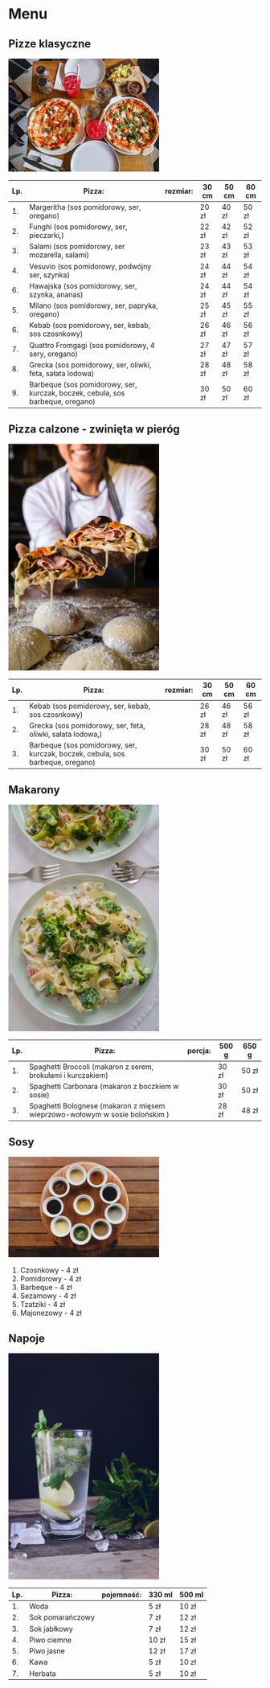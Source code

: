 # Menu

## Pizze klasyczne

<img src = "pizzeria grafiki/sarang-pande-5djt8Pkqdc4-unsplash.jpg" width = 300>

|Lp. |Pizza:                                                                         |rozmiar:     | 30 cm | 50 cm | 60 cm |
|---|--------------------------------------------------------------------------------|-------------|-------|-------|-------|
|1. |Margeritha (sos pomidorowy, ser, oregano)                                       |             |20 zł  |40 zł  |50 zł  |
|2. |Funghi (sos pomidorowy, ser, pieczarki,)                                        |             |22 zł  |42 zł  |52 zł  |
|3. |Salami (sos pomidorowy, ser mozarella, salami)                                  |             |23 zł  |43 zł  |53 zł  |
|4. |Vesuvio (sos pomidorowy, podwójny ser, szynka)                                  |             |24 zł  |44 zł  |54 zł  |
|6. |Hawajska (sos pomidorowy, ser, szynka, ananas)                                  |             |24 zł  |44 zł  |54 zł  |
|5. |Milano (sos pomidorowy, ser, papryka, oregano)                                  |             |25 zł  |45 zł  |55 zł  |
|6. |Kebab (sos pomidorowy, ser, kebab, sos czosnkowy)                               |             |26 zł  |46 zł  |56 zł  |
|7. |Quattro Fromgagi (sos pomidorowy, 4 sery, oregano)                              |             |27 zł  |47 zł  |57 zł  |
|8. |Grecka (sos pomidorowy, ser, oliwki, feta, sałata lodowa)                       |             |28 zł  |48 zł  |58 zł  |
|9. |Barbeque (sos pomidorowy, ser, kurczak, boczek, cebula, sos barbeque, oregano)  |             |30 zł  |50 zł  |60 zł  |

## Pizza calzone - zwinięta w pieróg

<img src = "pizzeria grafiki/roberto-valdivia-rcUw6b4iYe0-unsplash.jpg" width = 300>

|Lp. |Pizza:                                                                         |rozmiar:     | 30 cm | 50 cm | 60 cm |
|---|--------------------------------------------------------------------------------|-------------|-------|-------|-------|
|1. |Kebab (sos pomidorowy, ser, kebab, sos czosnkowy)                               |             |26 zł  |46 zł  |56 zł  |
|2. |Grecka (sos pomidorowy, ser, feta, oliwki, sałata lodowa,)                      |             |28 zł  |48 zł  |58 zł  |
|3. |Barbeque (sos pomidorowy, ser, kurczak, boczek, cebula, sos barbeque, oregano)  |             |30 zł  |50 zł  |60 zł  |

## Makarony

<img src = "pizzeria grafiki/karolina-kolodziejczak-gRtIRzDNZQI-unsplash.jpg" width = 300>

|Lp. |Pizza:                                                                      |porcja:       |500 g  | 650 g |
|---|-----------------------------------------------------------------------------|--------------|-------|-------|
|1. |Spaghetti Broccoli (makaron z serem, brokułami i kurczakiem)                 |              |30 zł  |50 zł  |
|2. |Spaghetti Carbonara (makaron z boczkiem w sosie)                             |              |30 zł  |50 zł  |
|3. |Spaghetti Bolognese (makaron z mięsem wieprzowo-wołowym w sosie bolońskim )  |              |28 zł  |48 zł  |


## Sosy

<img src = "pizzeria grafiki/jonathan-borba-YRg1q2qCq8A-unsplash.jpg" width = 300>

1. Czosnkowy - 4 zł
2. Pomidorowy - 4 zł
3. Barbeque - 4 zł
4. Sezamowy - 4 zł
5. Tzatziki - 4 zł
6. Majonezowy - 4 zł

## Napoje

<img src = "pizzeria grafiki/melissa-walker-horn-gtDYwUIr9Vg-unsplash.jpg" width = 300>

|Lp. |Pizza:                                              |pojemność:     |330 ml  | 500 ml |
|---|-----------------------------------------------------|---------------|--------|-------|
|1. |Woda                                                 |               |5 zł  |10 zł  |
|2. |Sok pomarańczowy                                     |               |7 zł  |12 zł  |
|3. |Sok jabłkowy                                         |               |7 zł  |12 zł  |
|4. |Piwo ciemne                                          |               |10 zł  |15 zł  |
|5. |Piwo jasne                                           |               |12 zł  |17 zł  |
|6. |Kawa                                                 |               |5 zł  |10 zł  |
|7. |Herbata                                              |               |5 zł  |10 zł  |



